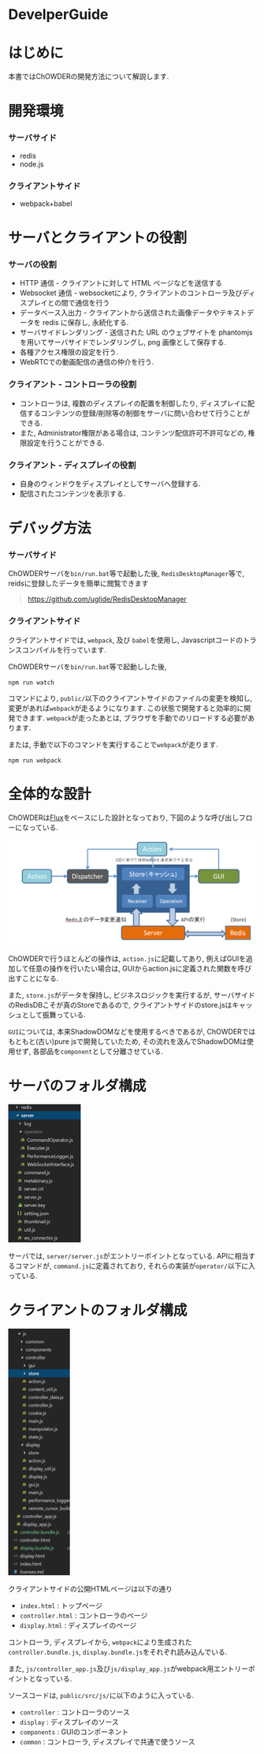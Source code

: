DevelperGuide
========================================================================================

はじめに
========================================================================================

本書ではChOWDERの開発方法について解説します.

開発環境
========================================================================================

### サーバサイド
 - redis
 - node.js

### クライアントサイド
 - webpack+babel

サーバとクライアントの役割
========================================================================================
### サーバの役割
 - HTTP 通信 - クライアントに対して HTML ページなどを送信する
 - Websocket 通信 - websocketにより, クライアントのコントローラ及びディスプレイとの間で通信を行う
 - データベース入出力 - クライアントから送信された画像データやテキストデータを redis に保存し, 永続化する.
 - サーバサイドレンダリング - 送信された URL のウェブサイトを phantomjs を用いてサーバサイドでレンダリングし, png 画像として保存する.
 - 各種アクセス権限の設定を行う.
 - WebRTCでの動画配信の通信の仲介を行う.

### クライアント - コントローラの役割
 - コントローラは, 複数のディスプレイの配置を制御したり, ディスプレイに配信するコンテンツの登録/削除等の制御をサーバに問い合わせて行うことができる.
 - また, Administrator権限がある場合は, コンテンツ配信許可不許可などの, 権限設定を行うことができる.

### クライアント - ディスプレイの役割
 - 自身のウィンドウをディスプレイとしてサーバへ登録する.
 - 配信されたコンテンツを表示する.

デバッグ方法
========================================================================================

### サーバサイド
ChOWDERサーバを`bin/run.bat`等で起動した後, 
`RedisDesktopManager`等で, reidsに登録したデータを簡単に閲覧できます
   > https://github.com/uglide/RedisDesktopManager


### クライアントサイド
クライアントサイドでは, `webpack`, 及び `babel`を使用し, Javascriptコードのトランスコンパイルを行っています.

ChOWDERサーバを`bin/run.bat`等で起動しした後, 
```
npm run watch
```
コマンドにより, `public/`以下のクライアントサイドのファイルの変更を検知し, 変更があれば`webpack`が走るようになります.
この状態で開発すると効率的に開発できます.
`webpack`が走ったあとは, ブラウザを手動でのリロードする必要があります.

または, 手動で以下のコマンドを実行することで`webpack`が走ります.
```
npm run webpack
```

全体的な設計
========================================================================================

ChOWDERは[Flux](https://github.com/facebook/flux/tree/master/examples/flux-concepts)をベースにした設計となっており, 下図のような呼び出しフローになっている.

![全体的な設計](image/chowder_201903.png)

ChOWDERで行うほとんどの操作は, `action.js`に記載してあり, 例えばGUIを追加して任意の操作を行いたい場合は, GUIからaction.jsに定義された関数を呼び出すことになる.

また, `store.js`がデータを保持し, ビジネスロジックを実行するが, サーバサイドのRedisDBこそが真のStoreであるので, クライアントサイドのstore.jsはキャッシュとして振舞っている.

`GUI`については, 本来ShadowDOMなどを使用するべきであるが, ChOWDERではもともと(古い)pure jsで開発していたため, その流れを汲んでShadowDOMは使用せず, 各部品を`component`として分離させている.

サーバのフォルダ構成
========================================================================================

<img src="image/server_folders.png" height="280" />

サーバでは, `server/server.js`がエントリーポイントとなっている.
APIに相当するコマンドが, `command.js`に定義されており, それらの実装が`operator/`以下に入っている.


クライアントのフォルダ構成
========================================================================================

<img src="image/client_folders.png" height="500" />

クライアントサイドの公開HTMLページは以下の通り
 - `index.html` : トップページ
 - `controller.html` : コントローラのページ
 - `display.html` : ディスプレイのページ

コントローラ, ディスプレイから, `webpack`により生成された`controller.bundle.js`, `display.bundle.js`をそれぞれ読み込んでいる.

また, `js/controller_app.js`及び`js/display_app.js`がwebpack用エントリーポイントとなっている.

ソースコードは, `public/src/js/`に以下のように入っている.
  - `controller` : コントローラのソース
  - `display` : ディスプレイのソース
  - `components` : GUIのコンポーネント
  - `common` : コントローラ, ディスプレイで共通で使うソース


